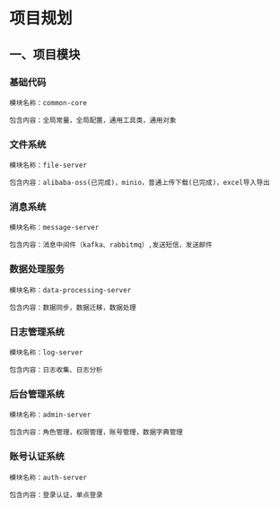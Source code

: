 # 项目规划

## 一、项目模块

### 基础代码
    模块名称：common-core

    包含内容：全局常量，全局配置，通用工具类，通用对象

### 文件系统
    模块名称：file-server

    包含内容：alibaba-oss(已完成)，minio，普通上传下载(已完成)，excel导入导出

### 消息系统
    模块名称：message-server

    包含内容：消息中间件（kafka、rabbitmq）,发送短信，发送邮件

### 数据处理服务
    模块名称：data-processing-server

    包含内容：数据同步，数据迁移，数据处理

### 日志管理系统
    模块名称：log-server
    
    包含内容：日志收集、日志分析

### 后台管理系统
    模块名称：admin-server
    
    包含内容：角色管理，权限管理，账号管理，数据字典管理

### 账号认证系统
    模块名称：auth-server
    
    包含内容：登录认证，单点登录